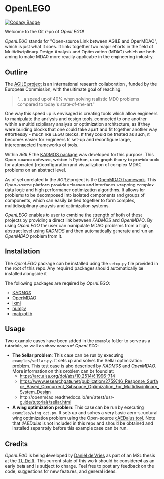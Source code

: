 # OpenLEGO

[![Codacy Badge](https://api.codacy.com/project/badge/Grade/1f32ed0b023e4d2db498589983652773)](https://www.codacy.com/app/danieldevries6/OpenLEGO?utm_source=github.com&utm_medium=referral&utm_content=daniel-de-vries/OpenLEGO&utm_campaign=badger)

Welcome to the Git repo of *OpenLEGO*!

*OpenLEGO* stands for "Open-source Link between AGILE and OpenMDAO", which is just what it does. It links together two
major efforts in the field of Multidisciplinary Design Analysis and Optimization (MDAO) which are both aming to make
MDAO more readily applicable in the engineering industry.

## Outline

The [AGILE project](https://www.agile-project.eu/) is an international research collaboration , funded by the European
Commission, with the ultimate goal of reaching:
>"... a speed up of 40% when solving realistic MDO problems compared to today's state-of-the-art."

One way this speed up is envisaged is creating tools which allow engineers to manipulate the analysis and design tools,
connected to one another within a multidisciplinary analysis or optimization architecture, as if they were building
blocks that one could take apart and fit together another way effortlessly - much like LEGO blocks. If they could be
treated as such, it becomes easier for engineers to set-up and reconfigure large, interconnected frameworks of tools.

Within *AGILE* the [KADMOS package](https://pypi.python.org/pypi/kadmos) was developed for this purpose. This
Open-source software, written in Python, uses graph theory to provide tools for automated (re)configuration and
visualization of complex MDAO problems on an abstract level.

As of yet unrelated to the *AGILE* project is the [OpenMDAO framework](http://openmdao.org/). This Open-source platform
provides classes and interfaces wrapping complex data logic and high performance optimization algorithms. It allows
for problems to be decomposed into isolated components and groups of components, which can easily be tied together to
form complex, multidisciplinary analysis and optimization systems.

*OpenLEGO* enables to user to combine the strength of both of these projects by providing a direct link between *KADMOS*
and *OpenMDAO*. By using *OpenLEGO* the user can manipulate MDAO problems from a high, abstract level using *KADMOS* and
then automatically generate and run an *OpenMDAO* problem from it.

## Installation

The *OpenLEGO* package can be installed using the `setup.py` file provided in the root of this repo. Any required packages
should automatically be installed alongside it.

The following packages are required by *OpenLEGO*:

- [KADMOS](https://pypi.python.org/pypi/kadmos)
- [OpenMDAO](https://testpypi.python.org/pypi/openmdao)
- [lxml](https://pypi.python.org/pypi/lxml)
- [numpy](https://pypi.python.org/pypi/numpy)
- [matplotlib](https://pypi.python.org/pypi/matplotlib/)

## Usage

Two example cases have been added in the `example` folder to serve as a tutorials, as well as show cases of *OpenLEGO*:
- **The Sellar problem**: This case can be run by executing `examples/sellar.py`. It sets up and solves the Sellar 
optimization problem. This test case is also described by *KADMOS* and *OpenMDAO*. More information on this problem can
be found at:
    - https://arc.aiaa.org/doi/abs/10.2514/6.1996-714
    - https://www.researchgate.net/publication/2759746_Response_Surface_Based_Concurrent_Subspace_Optimization_For_Multidisciplinary_System_Design
    - http://openmdao.readthedocs.io/en/latest/usr-guide/tutorials/sellar.html
- **A wing optimization problem**: This case can be run by executing `examples/wing_opt.py`. It sets up and solves a very
basic aero-structural wing optimization problem using the Open-source [dAEDalus tool](https://github.com/sbind/dAEDalusNXT).
Note that *dAEDalus* is not included in this repo and should be obtained and installed separately before this example case
can be run.

## Credits
*OpenLEGO* is being developed by [Daniël de Vries](https://www.linkedin.com/in/dani%C3%ABl-de-vries-07495661/) as part
of an MSc thesis at the [TU Delft](https://www.tudelft.nl/). This current state of this work should be considered as an early
beta and is subject to change. Feel free to post any feedback on the code, suggestions for new features, and general ideas.
